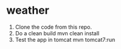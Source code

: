 weather
=======

1. Clone the code from this repo.
2. Do a clean build 
	mvn clean install
3. Test the app in tomcat
	mvn tomcat7:run
